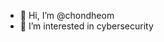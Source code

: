 - 👋 Hi, I’m @chondheom
- 👀 I’m interested in cybersecurity


<!---
chondheom/chondheom is a ✨ special ✨ repository because its `README.md` (this file) appears on your GitHub profile.
You can click the Preview link to take a look at your changes.
--->

